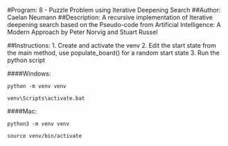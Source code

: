 #Program: 
    8 - Puzzle Problem using Iterative Deepening Search
##Author: 
    Caelan Neumann
##Description: 
    A recursive implementation of Iterative deepening search based on the Pseudo-code from Artificial Intelligence: A Modern Approach by Peter Norvig and Stuart Russel

##Instructions:
    1. Create and activate the venv
    2. Edit the start state from the main method, use populate_board() for a random start state
    3. Run the python script

####Windows:
    
    python -m venv venv

    venv\Scripts\activate.bat


####Mac:

    python3 -m venv venv

    source venv/bin/activate










 
